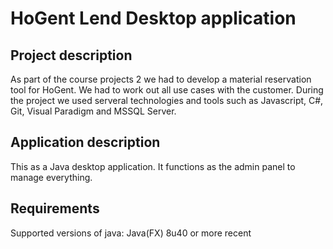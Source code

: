 # HoGent Lend Desktop application

## Project description

As part of the course projects 2 we had to develop a material reservation tool for HoGent. We had to work out all use cases with the customer. During the project we used serveral technologies and tools such as Javascript, C#, Git, Visual Paradigm and MSSQL Server.

## Application description

This as a Java desktop application. It functions as the admin panel to manage everything.

## Requirements

Supported versions of java: Java(FX) 8u40 or more recent
